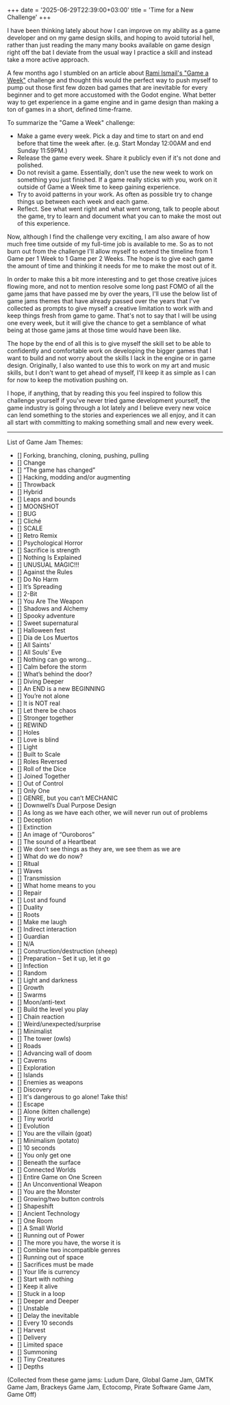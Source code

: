 +++
date = '2025-06-29T22:39:00+03:00'
title = 'Time for a New Challenge'
+++

I have been thinking lately about how I can improve on my ability as a game developer and on my game design skills, and hoping to avoid tutorial hell, rather than just reading the many many books available on game design right off the bat I deviate from the usual way I practice a skill and instead take a more active approach.

A few months ago I stumbled on an article about [Rami Ismail's "Game a Week"](https://www.gamedeveloper.com/audio/game-a-week-getting-experienced-at-failure) challenge and thought this would the perfect way to push myself to pump out those first few dozen bad games that are inevitable for every beginner and to get more accustomed with the Godot engine. What better way to get experience in a game engine and in game design than making a ton of games in a short, defined time-frame.

To summarize the "Game a Week" challenge:
- Make a game every week. Pick a day and time to start on and end before that time the week after. (e.g. Start Monday 12:00AM and end Sunday 11:59PM.)
- Release the game every week. Share it publicly even if it's not done and polished.
- Do not revisit a game. Essentially, don't use the new week to work on something you just finished. If a game really sticks with you, work on it outside of Game a Week time to keep gaining experience.
- Try to avoid patterns in your work. As often as possible try to change things up between each week and each game.
- Reflect. See what went right and what went wrong, talk to people about the game, try to learn and document what you can to make the most out of this experience.

Now, although I find the challenge very exciting, I am also aware of how much free time outside of my full-time job is available to me. So as to not burn out from the challenge I'll allow myself to extend the timeline from 1 Game per 1 Week to 1 Game per 2 Weeks. The hope is to give each game the amount of time and thinking it needs for me to make the most out of it. 

In order to make this a bit more interesting and to get those creative juices flowing more, and not to mention resolve some long past FOMO of all the game jams that have passed me by over the years, I'll use the below list of game jams themes that have already passed over the years that I've collected as prompts to give myself a creative limitation to work with and keep things fresh from game to game. That's not to say that I will be using one every week, but it will give the chance to get a semblance of what being at those game jams at those time would have been like.

The hope by the end of all this is to give myself the skill set to be able to confidently and comfortable work on developing the bigger games that I want to build and not worry about the skills I lack in the engine or in game design. Originally, I also wanted to use this to work on my art and music skills, but I don't want to get ahead of myself, I'll keep it as simple as I can for now to keep the motivation pushing on.

I hope, if anything, that by reading this you feel inspired to follow this challenge yourself if you've never tried game development yourself, the game industry is going through a lot lately and I believe every new voice can lend something to the stories and experiences we all enjoy, and it can all start with committing to making something small and new every week.

--- 

List of Game Jam Themes:
- [] Forking, branching, cloning, pushing, pulling
- [] Change
- [] “The game has changed” 
- [] Hacking, modding and/or augmenting
- [] Throwback
- [] Hybrid
- [] Leaps and bounds
- [] MOONSHOT
- [] BUG
- [] Cliché
- [] SCALE
- [] Retro Remix
- [] Psychological Horror
- [] Sacrifice is strength
- [] Nothing Is Explained
- [] UNUSUAL MAGIC!!!
- [] Against the Rules
- [] Do No Harm
- [] It’s Spreading
- [] 2-Bit
- [] You Are The Weapon
- [] Shadows and Alchemy
- [] Spooky adventure
- [] Sweet supernatural
- [] Halloween fest
- [] Día de Los Muertos
- [] All Saints'
- [] All Souls' Eve
- [] Nothing can go wrong…
- [] Calm before the storm
- [] What’s behind the door?
- [] Diving Deeper
- [] An END is a new BEGINNING
- [] You’re not alone
- [] It is NOT real
- [] Let there be chaos
- [] Stronger together
- [] REWIND
- [] Holes
- [] Love is blind
- [] Light
- [] Built to Scale
- [] Roles Reversed
- [] Roll of the Dice
- [] Joined Together
- [] Out of Control
- [] Only One
- [] GENRE, but you can’t MECHANIC
- [] Downwell’s Dual Purpose Design
- [] As long as we have each other, we will never run out of problems
- [] Deception
- [] Extinction
- [] An image of “Ouroboros”
- [] The sound of a Heartbeat
- [] We don’t see things as they are, we see them as we are
- [] What do we do now?
- [] Ritual
- [] Waves
- [] Transmission
- [] What home means to you
- [] Repair
- [] Lost and found
- [] Duality
- [] Roots
- [] Make me laugh
- [] Indirect interaction
- [] Guardian
- [] N/A
- [] Construction/destruction (sheep)
- [] Preparation – Set it up, let it go
- [] Infection
- [] Random
- [] Light and darkness
- [] Growth
- [] Swarms
- [] Moon/anti-text
- [] Build the level you play
- [] Chain reaction
- [] Weird/unexpected/surprise
- [] Minimalist
- [] The tower (owls)
- [] Roads
- [] Advancing wall of doom
- [] Caverns
- [] Exploration
- [] Islands
- [] Enemies as weapons
- [] Discovery
- [] It's dangerous to go alone! Take this!
- [] Escape
- [] Alone (kitten challenge)
- [] Tiny world
- [] Evolution
- [] You are the villain (goat)
- [] Minimalism (potato)
- [] 10 seconds
- [] You only get one
- [] Beneath the surface
- [] Connected Worlds
- [] Entire Game on One Screen
- [] An Unconventional Weapon
- [] You are the Monster
- [] Growing/two button controls
- [] Shapeshift
- [] Ancient Technology
- [] One Room
- [] A Small World
- [] Running out of Power
- [] The more you have, the worse it is
- [] Combine two incompatible genres
- [] Running out of space
- [] Sacrifices must be made
- [] Your life is currency
- [] Start with nothing
- [] Keep it alive
- [] Stuck in a loop
- [] Deeper and Deeper
- [] Unstable
- [] Delay the inevitable
- [] Every 10 seconds
- [] Harvest
- [] Delivery
- [] Limited space
- [] Summoning
- [] Tiny Creatures
- [] Depths

(Collected from these game jams: Ludum Dare, Global Game Jam, GMTK Game Jam, Brackeys Game Jam, Ectocomp, Pirate Software Game Jam, Game Off)
